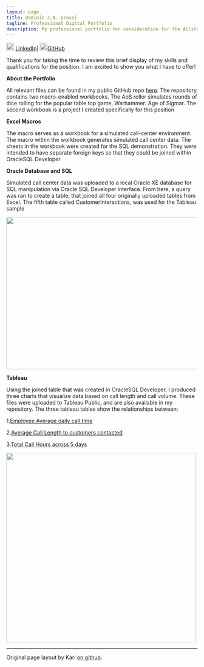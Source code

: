 ```yaml
---
layout: page
title: Dominic J.N. Grossi
tagline: Professional Digital Portfolio
description: My professional portfolio for consideration for the Allstate Workflow Core Tech Consultant Position
---
```

<img src="https://i.imgur.com/78LZCN4.png" width="20" height="20" /> [LinkedIn](https://www.linkedin.com/feed/)| <img src="https://github.githubassets.com/images/modules/logos_page/GitHub-Mark.png" width="20" height="20" />[GitHub](https://github.com/Dominicgrossi)


Thank you for taking the time to review this brief display of my skills and qualifications for the position. I am excited to show you what I have to offer!


**About the Portfolio**

All relevant files can be found in my public GitHub repo [here](https://github.com/Dominicgrossi/Allstate-Interview-Portfolio). The repository contains two macro-enabled workbooks. The AoS roller simulates rounds of dice rolling for the popular table top game, Warhammer: Age of Sigmar. The second workbook is a project I created specifically for this position



**Excel Macros**

The macro serves as a workbook for a simulated call-center environment. The macro within the workbook generates simulated call center data. The sheets in the workbook were created for the SQL demonstration. They were intended to have separate foreign keys so that they could be joined within OracleSQL Developer

**Oracle Database and SQL**

Simulated call center data was uploaded to a local Oracle XE database for SQL manipulation via Oracle SQL Developer interface. From here, a query was ran to create a table, that joined all four originally uploaded tables from Excel. The fifth table called CustomerInteractions, was used for the Tableau sample

<img src="https://i.imgur.com/Ob7KTMe.png" width="600" height="400" />


**Tableau**

Using the joined table that was created in OracleSQL Developer, I produced three charts that visualize data based on call length and call volume. These files were uploaded to Tableau Public, and are also available in my repository. The three tableau tables show the relationships between:

1.[Employee Average daily call time](https://public.tableau.com/profile/dominic.grossi#!/vizhome/AllstatePortfolio/EmployeeAvg_CallTime?publish=yes)

2.[Average Call Length to customers contacted](https://public.tableau.com/profile/dominic.grossi#!/vizhome/AllstatePortfolio2/AvgCLCustomersContacted?publish=yes)

3.[Total Call Hours across 5 days](https://public.tableau.com/profile/dominic.grossi#!/vizhome/AllstatePortfolio3/Totalcallhours5day?publish=yes)

<img src="https://i.imgur.com/dXSV79S.png" width="500" height="500" />

---

Original page layout by Karl [on github](https://github.com/kbroman/simple_site).

